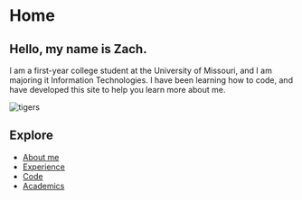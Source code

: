 # Home
## Hello, my name is Zach.

I am a first-year college student at the University of Missouri, and I am majoring it Information Technologies. 
I have been learning how to code, and have developed this site to help you learn more about me.

![tigers](https://github.com/zips314/ZachShipp/issues/3)

## Explore
- [About me](./aboutme.md)
- [Experience](./Experience.md)
- [Code](./code.md)
- [Academics](./grades.md)

